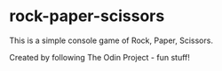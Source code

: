 # rock-paper-scissors


This is a simple console game of Rock, Paper, Scissors.

Created by following The Odin Project - fun stuff!
